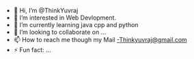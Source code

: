 - 👋 Hi, I’m @ThinkYuvraj
- 👀 I’m interested in Web Devlopment.
- 🌱 I’m currently learning java cpp and python
- 💞️ I’m looking to collaborate on ...
- 📫 How to reach me though my Mail -Thinkyuvraj@gmail.com
- ⚡ Fun fact: ...

<!---
ThinkYuvraj/ThinkYuvraj is a ✨ special ✨ repository because its `README.md` (this file) appears on your GitHub profile.
You can click the Preview link to take a look at your changes.
--->
